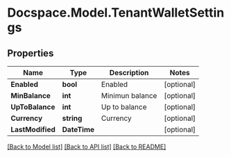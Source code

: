# Docspace.Model.TenantWalletSettings

## Properties

Name | Type | Description | Notes
------------ | ------------- | ------------- | -------------
**Enabled** | **bool** | Enabled | [optional] 
**MinBalance** | **int** | Minimun balance | [optional] 
**UpToBalance** | **int** | Up to balance | [optional] 
**Currency** | **string** | Currency | [optional] 
**LastModified** | **DateTime** |  | [optional] 

[[Back to Model list]](../README.md#documentation-for-models) [[Back to API list]](../README.md#documentation-for-api-endpoints) [[Back to README]](../README.md)

